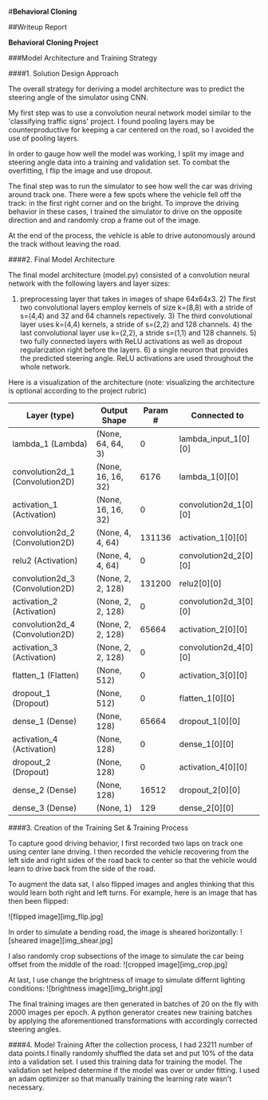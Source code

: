 #**Behavioral Cloning** 

##Writeup Report

**Behavioral Cloning Project**

###Model Architecture and Training Strategy

####1. Solution Design Approach

The overall strategy for deriving a model architecture was to predict the steering angle of the simulator using CNN.

My first step was to use a convolution neural network model similar to the 'classifying traffic signs' project. I found pooling layers may be counterproductive for keeping a car centered on the road, so I avoided the use of pooling layers.

In order to gauge how well the model was working, I split my image and steering angle data into a training and validation set. To combat the overfitting, I flip the image and use dropout.

The final step was to run the simulator to see how well the car was driving around track one. There were a few spots where the vehicle fell off the track: in the first right corner and on the bright. To improve the driving behavior in these cases, I trained the simulator to drive on the opposite direction and and randomly crop a frame out of the image.

At the end of the process, the vehicle is able to drive autonomously around the track without leaving the road.

####2. Final Model Architecture

The final model architecture (model.py) consisted of a convolution neural network with the following layers and layer sizes:
1) preprocessing layer that takes in images of shape 64x64x3. 2) The first two convolutional layers employ kernels of size k=(8,8) with a stride of s=(4,4) and 32 and 64 channels repectively. 3) The third convolutional layer uses k=(4,4) kernels, a stride of s=(2,2) and 128 channels. 4) the last convolutional layer use k=(2,2), a stride s=(1,1) and 128 channels. 5) two fully connected layers with ReLU activations as well as dropout regularization right before the layers. 6) a single neuron that provides the predicted steering angle. ReLU activations are used throughout the whole network.  

Here is a visualization of the architecture (note: visualizing the architecture is optional according to the project rubric)

| Layer (type)                    | Output Shape      |    Param #   |  Connected to                     
|---------------------------------|-------------------|--------------|------------------------- 
| lambda_1 (Lambda)               | (None, 64, 64, 3) |    0          | lambda_input_1[0][0]             
| convolution2d_1 (Convolution2D) | (None, 16, 16, 32)  |  6176        | lambda_1[0][0]                   
| activation_1 (Activation)     |   (None, 16, 16, 32)   | 0           | convolution2d_1[0][0]            
| convolution2d_2 (Convolution2D) |  (None, 4, 4, 64)     | 131136    |  activation_1[0][0]               
| relu2 (Activation)              | (None, 4, 4, 64)     | 0          | convolution2d_2[0][0]            
| convolution2d_3 (Convolution2D) | (None, 2, 2, 128)    | 131200     | relu2[0][0]                      
| activation_2 (Activation)       | (None, 2, 2, 128)    | 0          | convolution2d_3[0][0]            
| convolution2d_4 (Convolution2D) | (None, 2, 2, 128)    | 65664      | activation_2[0][0]               
| activation_3 (Activation)       | (None, 2, 2, 128)    | 0          | convolution2d_4[0][0]            
| flatten_1 (Flatten)          |    (None, 512)          | 0          | activation_3[0][0]               
| dropout_1 (Dropout)           |   (None, 512)          | 0          | flatten_1[0][0]                  
| dense_1 (Dense)                |  (None, 128)          | 65664      | dropout_1[0][0]                  
| activation_4 (Activation)       | (None, 128)         |  0          | dense_1[0][0]                    
| dropout_2 (Dropout)             | (None, 128)        |   0          | activation_4[0][0]               
| dense_2 (Dense)                |  (None, 128)       |    16512      | dropout_2[0][0]                  
| dense_3 (Dense)                |  (None, 1)        |     129        | dense_2[0][0]       

####3. Creation of the Training Set & Training Process

To capture good driving behavior, I first recorded two laps on track one using center lane driving. I then recorded the vehicle recovering from the left side and right sides of the road back to center so that the vehicle would learn to drive back from the side of the road. 

To augment the data sat, I also flipped images and angles thinking that this would learn both right and left turns. For example, here is an image that has then been flipped:

![flipped image][img_flip.jpg]

In order to simulate a bending road, the image is sheared horizontally:
![sheared image][img_shear.jpg]

I also randomly crop subsections of the image to simulate the car being offset from the middle of the road:
![cropped image][img_crop.jpg]

At last, I use change the brightness of image to simulate differnt lighting conditions:
![brightness image][img_bright.jpg]

The final training images are then generated in batches of 20 on the fly with 2000 images per epoch. A python generator creates new training batches by applying the aforementioned transformations with accordingly corrected steering angles. 

####4. Model Training
After the collection process, I had 23211 number of data points.I finally randomly shuffled the data set and put 10% of the data into a validation set. I used this training data for training the model. The validation set helped determine if the model was over or under fitting. I used an adam optimizer so that manually training the learning rate wasn't necessary.

